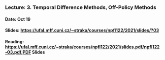 ### Lecture: 3. Temporal Difference Methods, Off-Policy Methods
#### Date: Oct 19
#### Slides: https://ufal.mff.cuni.cz/~straka/courses/npfl122/2021/slides/?03
#### Reading: https://ufal.mff.cuni.cz/~straka/courses/npfl122/2021/slides.pdf/npfl122-03.pdf,PDF Slides
